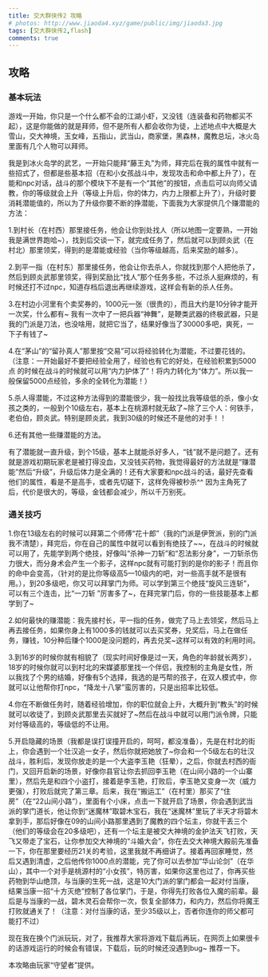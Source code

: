 ```yaml
---
title: 交大群侠传2 攻略
# photos: http://www.jiaoda4.xyz/game/public/img/jiaoda3.jpg
tags: [交大群侠传2,flash]
comments: true
---
```


## 攻略

### 基本玩法

游戏一开始，你只是一个什么都不会的江湖小虾，又没钱（连装备和药物都买不起），这是你能做的就是拜师，但不是所有人都会收你为徒，上述地点中大概是大雪山，交大神境，玉女峰，五指山，武当山，商家堡，黑森林，魔教总坛，冰火岛里面有几个人物可以拜师。

我是到冰火岛学的武艺，一开始只能拜“藤王丸”为师，拜完后在我的属性中就有一些招式了，但都是些基本招（在和小女孩战斗中，发现攻击和命中都上升了），在能和npc对话，战斗的那个模块下不是有一个“其他”的按钮，点击后可以向师父请教，你的等级就会上升（等级上升后，你的体力，内力上限都上升了），升级时要消耗潜能值的，所以为了升级你要不断的挣潜能，下面我为大家提供几个赚潜能的方法：

1.到村长（在村西）那里接任务，他会让你到处找人（所以地图一定要熟，一开始我是满世界跑哈~），找到后交谈一下，就完成任务了，然后就可以到顾炎武（在村北）那里领奖，得到的是潜能或经验（当你等级越高，后来奖励的越多）。

2.到平一指（在村东）那里接任务，他会让你去杀人，你就找到那个人把他杀了，然后到顾炎武那里领奖，得到奖励比“找人”那个任务多些，不过杀人挺麻烦的，有时候还打不过npc，知道存档后退出再继续游戏，这样会有新的杀人任务。

3.在村边小河里有个卖奖券的，1000元一张（很贵的），而且大约是10分钟才能开一次奖，什么都有~ 我有一次中了一把兵器“神舞”，是鞭类武器的终极武器，只是我的门派是刀法，也没啥用，就把它当了，结果好像当了30000多吧，爽死，一下子有钱了~

4.在“茅山”的“留孙真人”那里按“交易”可以将经验转化为潜能，不过要花钱的。（注意：一开始最好不要把经验全用了，经验也有它的好处，在经验积累到5000点
的时候在战斗的时候就可以用“内力护体了”！将内力转化为“体力”。所以我一般保留5000点经验，多余的全转化为潜能！）

5.杀人得潜能，不过这种方法得到的潜能很少，我一般找比我等级低的杀，像小女孩之类的，一般到个10级左右，基本上在桃源村就无敌了~除了三个人：何铁手，老伯伯，顾炎武。特别是顾炎武，我到30级的时候还不是他的对手！！

6.还有其他一些赚潜能的方法。

有了潜能就一直升级，到个15级，基本上就能杀好多人，“钱”就不是问题了。还有就是游戏初期玩家老是被打得没血，又没钱买药物，我觉得最好的方法就是“赚潜能”然后“升级”，升级后体力是全满的！还有大家要和npc战斗的话，最好先查看他们的属性，看是不是高手，或者先切磋下，这样免得被秒杀^^ 因为主角死了后，代价是很大的，等级，金钱都会减少，所以千万别死。

### 通关技巧

1.你在13级左右的时候可以拜第二个师傅“花十郎”（我的门派是伊贺派，别的门派我不清楚），拜完后，你在自己的属性中就可以看到有绝技了~~，在战斗的时候就可以用了，先能学到两个绝技，好像叫“杀神一刀斩”和“忍法影分身”，一刀斩杀伤力很大，而分身术会产生一个影子，这样npc就有可能打到的是你的影子！而且你的命中会变高，（针对的是比你等级高5—10级内的吧，对一些高手就不是很有用。），到20多级吧，你又可以拜掌门为师。可以学到第三个绝技“旋风三连斩”，可以有三个连击，比“一刀斩 ”厉害多了~，在拜完掌门后，你的一些技能基本上都学到了~

2.如何最快的赚潜能：我先接村长，平一指的任务，做完了马上去领奖，然后马上再去接任务，如果你身上有1000多的钱就可以去买奖券，兑奖后，马上在做任务，赚钱，10分种后赚个1000是没问题的，再去兑奖~这样可以有效的利用时间。

3.到16岁的时候你就有相貌了（现实时间好像是过一天，角色的年龄就长两岁），18岁的时候你就可以到村北的宋媒婆那里找一个伴侣，我控制的主角是女性，所以我找了个男的结婚，好像有5个选择，我选的是丐帮的孩子，在双人模式中，你就可以让他帮你打npc，“降龙十八掌”蛮厉害的，只是出招率比较低。

4.你在不断做任务时，随着经验增加，你的职位就会上升，大概升到“教头”的时候就可以收徒了，到顾炎武那里去买就好了~然后在战斗中就可以用门派令牌，只能对付等级高的，等级低的不让用。

5.开启隐藏的场景（我都是误打误撞开启的，呵呵，都没准备），先是在村北的街上，你会遇到一个壮汉追一女子，然后你就把她放了~你会和一个5级左右的壮汉战斗，胜利后，发现你放走的是一个大盗李玉艳（狂晕），之后，你就去村西的衙门，又回开启新的场景，好像你县官让你去抓回李玉艳（在山间小路的一个山寨里），然后先是和四个小盗打，接着是李玉艳，打败后，李玉艳又变身一次（威力更强），打败后就完了第三章。后来，我在“搬运工”（在村里）那买了“住房”（在“22山间小路”），里面有个小床，点击一下就开启了场景，你会遇到武当派的掌门道长，他让你到“迷魔林”取碧木宝石，我在“迷魔林”里玩了半天才将碧木拿到手，那后好像在09的山间小路那里遇到了魔教的四个坛主，你就干丢三个（他们的等级会在20多级吧），还有一个坛主是被交大神境的金护法天飞打败，天飞又带走了宝石，让你参加交大神境的“斗婚大会”，你在去交大神境大殿前先准备一下，你在那里要经历21关的考验，这里我就不再细讲了。接着再回家睡觉，然后又遇到清虚，之后他传你1000点的潜能，完了你可以去参加“华山论剑”（在华山），其中一个对手是桃源村的“小女孩”，特厉害，如果你这里也过了，你再买些药物到华山绝顶，与当康的生死一战，这是10大门派的掌门都会一起对付当康，结果当康一招“十方灭绝”控制了各位掌门，于是，你得先打败各位入魔的前辈。最后是与当康的一战，碧木灵石会帮你一次，恢复全部体力，和内力，然后你将魔王打败就通关了！（注意：对付当康的话，至少35级以上，否者你连你的师父都可能打不过）

现在我在换个门派玩玩，对了，我推荐大家将游戏下载后再玩，在网页上如果很卡的话游戏运行的时候会有错误，下载后，玩的时候还没遇到bug~ 推荐一下。

本攻略由玩家“守望者”提供。